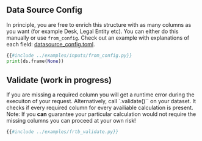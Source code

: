 ## Data Source Config

In principle, you are free to enrich this structure with as many columns as you want (for example Desk, Legal Entity etc). You can either do this manually or use `from_config`. Check out an example with explanations of each field: [datasource_config.toml](https://ultima-bi.s3.eu-west-2.amazonaws.com/frtb/datasource_config.toml).

```python
{{#include ../examples/inputs/from_config.py}}
print(ds.frame(None))
```

## Validate (work in progress)

If you are missing a required column you will get a runtime error during the execuiton of your request. Alternatively, call \`.validate()\`\` on your dataset. It checks if every required column for every availiable calculation is present. Note: If you **can** guarantee your particular calculation would not require the missing columns you can proceed at your own risk!

```python
{{#include ../examples/frtb_validate.py}}
```

